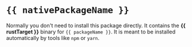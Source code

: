 # `{{ nativePackageName }}`

Normally you don't need to install this package directly.
It contains the **{{  rustTarget }}** binary for `{{ packageName }}`.
It is meant to be installed automatically by tools like `npm` or `yarn`.
